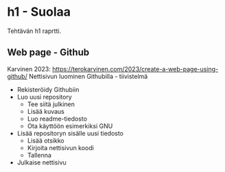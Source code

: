 # h1 - Suolaa 
Tehtävän h1 raprtti.
## Web page - Github
Karvinen 2023: https://terokarvinen.com/2023/create-a-web-page-using-github/
Nettisivun luominen Githubilla - tiivistelmä
- Rekisteröidy Githubiin
- Luo uusi repository
  - Tee siitä julkinen
  - Lisää kuvaus
  - Luo readme-tiedosto
  - Ota käyttöön esimerkiksi GNU
- Lisää repositoryn sisälle uusi tiedosto
  - Lisää otsikko
  - Kirjoita nettisivun koodi
  - Tallenna
- Julkaise nettisivu
